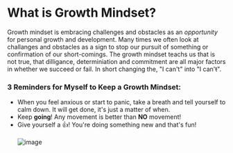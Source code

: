 # What is Growth Mindset?

Growth mindset is embracing challenges and obstacles as an _opportunity_ for personal growth and development. Many times we often look at challanges and obstacles as a sign to stop our pursuit of something or confirmation of our short-comings. The growth mindset teachs us that is not true, that dilligance, determiniation and commitment are all major factors in whether we succeed or fail. In short changing the, "I can't" into "I can'~~t~~". 

### 3 Reminders for Myself to Keep a Growth Mindset:

- When you feel anxious or start to panic, take a breath and tell yourself to calm down. It will get done, it's just a matter of when.
- Keep **going**! Any movement is better than **NO** movement!
- Give yourself a :+1:! You're doing something new and that's fun!
<br></br>
![image](https://encrypted-tbn0.gstatic.com/images?q=tbn:ANd9GcSlNqIiTX0XBAi0QjLkoWjqeUcaWLTLKOn4xA&usqp=CAU)
